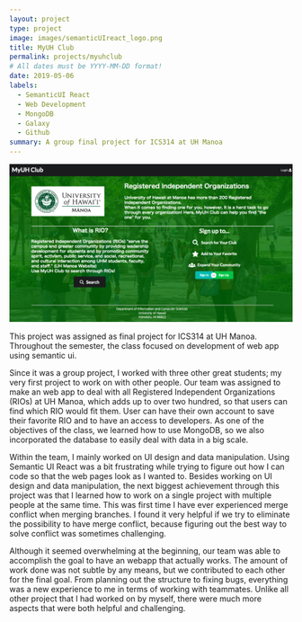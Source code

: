 ```yaml
---
layout: project
type: project
image: images/semanticUIreact_logo.png
title: MyUH Club
permalink: projects/myuhclub
# All dates must be YYYY-MM-DD format!
date: 2019-05-06
labels:
  - SemanticUI React 
  - Web Development
  - MongoDB
  - Galaxy
  - Github
summary: A group final project for ICS314 at UH Manoa
---
```


<img class="ui huge image" src="../images/myuhclub_landing.png">

This project was assigned as final project for ICS314 at UH Manoa. Throughout the semester, the class focused on development of web app using semantic ui.

Since it was a group project, I worked with three other great students; my very first project to work on with other people. Our team was assigned to make an web app to deal with all Registered Independent Organizations (RIOs) at UH Manoa, which adds up to over two hundred, so that users can find which RIO would fit them. User can have their own account to save their favorite RIO and to have an access to developers. As one of the objectives of the class, we learned how to use MongoDB, so we also incorporated the database to easily deal with data in a big scale. 

Within the team, I mainly worked on UI design and data manipulation. Using Semantic UI React was a bit frustrating while trying to figure out how I can code so that the web pages look as I wanted to. Besides working on UI design and data manipulation, the next biggest achievement through this project was that I learned how to work on a single project with multiple people at the same time. This was first time I have ever experienced merge conflict when merging branches. I found it very helpful if we try to eliminate the possibility to have merge conflict, because figuring out the best way to solve conflict was sometimes challenging. 

Although it seemed overwhelming at the beginning, our team was able to accomplish the goal to have an webapp that actually works. The amount of work done was not subtle by any means, but we contributed to each other for the final goal. From planning out the structure to fixing bugs, everything was a new experience to me in terms of working with teammates. Unlike all other project that I had worked on by myself, there were much more aspects that were both helpful and challenging. 